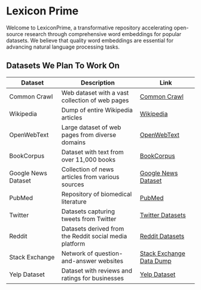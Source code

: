 # Lexicon Prime
Welcome to LexiconPrime, a transformative repository accelerating open-source research through comprehensive word embeddings for popular datasets. We believe that quality word embeddings are essential for advancing natural language processing tasks.


## Datasets We Plan To Work On

| Dataset | Description | Link |
|---------|-------------|------|
| Common Crawl | Web dataset with a vast collection of web pages | [Common Crawl](https://commoncrawl.org/) |
| Wikipedia | Dump of entire Wikipedia articles | [Wikipedia](https://dumps.wikimedia.org/) |
| OpenWebText | Large dataset of web pages from diverse domains | [OpenWebText](https://skylion007.github.io/OpenWebTextCorpus/) |
| BookCorpus | Dataset with text from over 11,000 books | [BookCorpus](https://yknzhu.wixsite.com/mbweb) |
| Google News Dataset | Collection of news articles from various sources | [Google News Dataset](https://datasetsearch.research.google.com/search?query=Google%20News%20Dataset) |
| PubMed | Repository of biomedical literature | [PubMed](https://pubmed.ncbi.nlm.nih.gov/) |
| Twitter | Datasets capturing tweets from Twitter | [Twitter Datasets](https://developer.twitter.com/en/docs/twitter-api) |
| Reddit | Datasets derived from the Reddit social media platform | [Reddit Datasets](https://www.reddit.com/r/datasets/) |
| Stack Exchange | Network of question-and-answer websites | [Stack Exchange Data Dump](https://archive.org/details/stackexchange) |
| Yelp Dataset | Dataset with reviews and ratings for businesses | [Yelp Dataset](https://www.yelp.com/dataset) |
